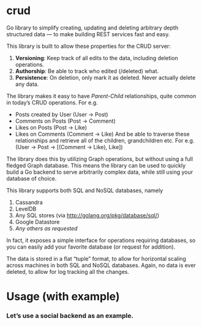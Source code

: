 # crud
Go library to simplify creating, updating and deleting arbitrary depth structured data — to make building REST services fast and easy.

This library is built to allow these properties for the CRUD server:
1. **Versioning**: Keep track of all edits to the data, including deletion operations.
1. **Authorship**: Be able to track who edited (/deleted) what.
1. **Persistence**: On deletion, only mark it as deleted. Never actually delete any data.

The library makes it easy to have *Parent-Child* relationships, quite common in today’s CRUD operations. For e.g.
- Posts created by User (User -> Post)
- Comments on Posts (Post -> Comment)
- Likes on Posts (Post -> Like)
- Likes on Comments (Comment -> Like)
And be able to traverse these relationships and retrieve all of the children, grandchildren etc. For e.g. (User -> Post -> [(Comment -> Like), Like])

The library does this by utilizing Graph operations, but without using a full fledged Graph database. This means the library can be used to quickly build a Go backend to serve arbitrarily complex data, while still using your database of choice.

This library supports both SQL and NoSQL databases, namely
1. Cassandra
1. LevelDB
1. Any SQL stores (via http://golang.org/pkg/database/sql/)
1. Google Datastore
1. _Any others as requested_

In fact, it exposes a simple interface for operations requiring databases, so you can easily add your favorite database (or request for addition).

The data is stored in a flat “tuple” format, to allow for horizontal scaling across machines in both SQL and NoSQL databases. Again, no data is ever deleted, to allow for log tracking all the changes.

# Usage (with example)
### Let’s use a social backend as an example.